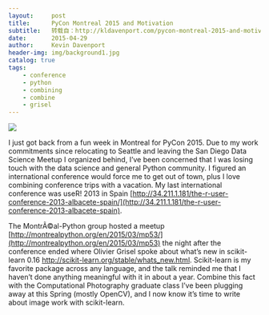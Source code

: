 ```yaml
---
layout:     post
title:      PyCon Montreal 2015 and Motivation
subtitle:   转载自：http://kldavenport.com/pycon-montreal-2015-and-motivation/
date:       2015-04-29
author:     Kevin Davenport
header-img: img/background1.jpg
catalog: true
tags:
    - conference
    - python
    - combining
    - combine
    - grisel
---
```


[![](http://34.211.1.181/wp-content/uploads/2015/04/PyCon2015-logo-lockupRectangle.png)
](http://34.211.1.181/wp-content/uploads/2015/04/PyCon2015-logo-lockupRectangle.png)

I just got back from a fun week in Montreal for PyCon 2015. Due to my work commitments since relocating to Seattle and leaving the San Diego Data Science Meetup I organized behind, I’ve been concerned that I was losing touch with the data science and general Python community. I figured an international conference would force me to get out of town, plus I love combining conference trips with a vacation. My last international conference was useR! 2013 in Spain [http://34.211.1.181/the-r-user-conference-2013-albacete-spain/](http://34.211.1.181/the-r-user-conference-2013-albacete-spain).

The MontrÃ©al-Python group hosted a meetup [http://montrealpython.org/en/2015/03/mp53/](http://montrealpython.org/en/2015/03/mp53) the night after the conference ended where Olivier Grisel spoke about what’s new in scikit-learn 0.16 http://scikit-learn.org/stable/whats_new.html. Scikit-learn is my favorite package across any language, and the talk reminded me that I haven’t done anything meaningful with it in about a year. Combine this fact with the Computational Photography graduate class I’ve been plugging away at this Spring (mostly OpenCV), and I now know it’s time to write about image work with scikit-learn.
